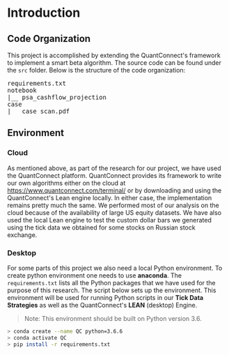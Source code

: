# Introduction


## Code Organization
This project is accomplished by extending the QuantConnect's framework to implement a smart beta algorithm. The source code can be found under the <code>src</code> folder. Below is the structure of the code organization:

<pre>
requirements.txt
notebook
|__ psa_cashflow_projection
case
|__ case_scan.pdf
</pre>

## Environment
### Cloud
As mentioned above, as part of the research for our project, we have used the QuantConnect platform. QuantConnect provides its framework to write our own algorithms either on the cloud at https://www.quantconnect.com/terminal/ or by downloading and using the QuantConnect's Lean engine locally. In either case, the implementation remains pretty much the same. We performed most of our analysis on the cloud because of the availability of large US equity datasets. We have also used the local Lean engine to test the custom dollar bars we generated using the tick data we obtained for some stocks on Russian stock exchange.

### Desktop
For some parts of this project we also need a local Python environment. To create python environment one needs to use **anaconda**. The ```requirements.txt``` lists all the Python packages that we have used for the purpose of this research. The script below sets up the environment. This environment will be used for running Python scripts in our **Tick Data Strategies** as well as the QuantConnect's **LEAN** (desktop) Engine.

> Note: This environment should be built on Python version 3.6.

``` bash
> conda create --name QC python=3.6.6
> conda activate QC
> pip install -r requirements.txt
```
